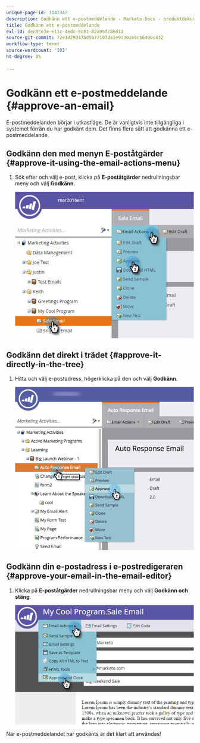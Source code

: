 ```yaml
---
unique-page-id: 1147342
description: Godkänn ett e-postmeddelande - Marketo Docs - produktdokumentation
title: Godkänn ett e-postmeddelande
exl-id: dec8ce3e-e11c-4edc-8c81-82a95fc8ed13
source-git-commit: 72e1d29347bd5b77107da1e9c30169cb6490c432
workflow-type: tm+mt
source-wordcount: '103'
ht-degree: 0%

---
```


# Godkänn ett e-postmeddelande {#approve-an-email}

E-postmeddelanden börjar i utkastläge. De är vanligtvis inte tillgängliga i systemet förrän du har godkänt dem. Det finns flera sätt att godkänna ett e-postmeddelande.

## Godkänn den med menyn E-poståtgärder {#approve-it-using-the-email-actions-menu}

1. Sök efter och välj e-post, klicka på **E-poståtgärder** nedrullningsbar meny och välj **Godkänn**.

   ![](assets/one.png)

## Godkänn det direkt i trädet {#approve-it-directly-in-the-tree}

1. Hitta och välj e-postadress, högerklicka på den och välj **Godkänn**.

   ![](assets/approveemail.png)

## Godkänn din e-postadress i e-postredigeraren {#approve-your-email-in-the-email-editor}

1. Klicka på **E-poståtgärder** nedrullningsbar meny och välj **Godkänn och stäng**.

   ![](assets/three.png)

När e-postmeddelandet har godkänts är det klart att användas!
